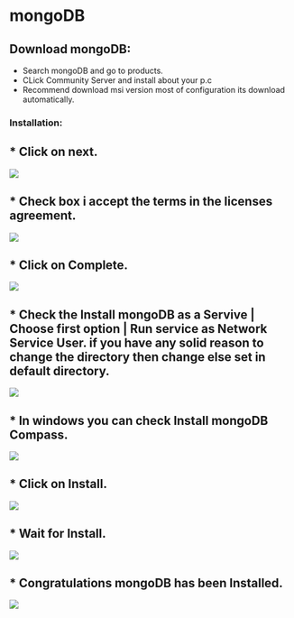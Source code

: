 # mongoDB



## Download mongoDB:

- Search mongoDB and go to products.
- CLick Community Server and install about your p.c
- Recommend download msi version most of configuration its download automatically.



### Installation:

## * Click on next.
<img src = "./assets/Mi-1.png">

## * Check box i accept the terms in the licenses agreement.
<img src = "./assets/Mi-2.png">

## * Click on Complete.
<img src = "./assets/Mi-3.png">

## * Check the Install mongoDB as a Servive | Choose first option | Run service as Network Service User. if you have any solid reason to change the directory then change else set in default directory.
<img src = "./assets/Mi-4.png">

## * In windows you can check Install mongoDB Compass.
<img src = "./assets/Mi-5.png">

## * Click on Install.
<img src = "./assets/Mi-6.png">

## * Wait for Install.
<img src = "./assets/Mi-7.png">

## * Congratulations mongoDB has been Installed.
<img src = "./assets/Mi-8.png">


